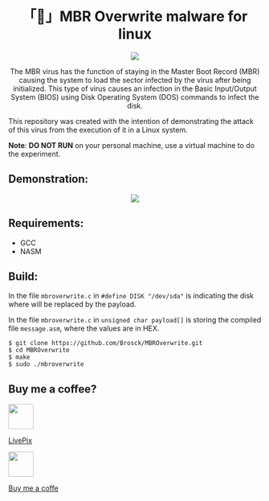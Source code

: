 <h1 align="center">「💽」MBR Overwrite malware for linux</h1>

<p align="center"><img src="/assets/message.png"></p>

<p align="center">The MBR virus has the function of staying in the Master Boot Record (MBR) causing the system to load the sector infected by the virus after being initialized. This type of virus causes an infection in the Basic Input/Output System (BIOS) using Disk Operating System (DOS) commands to infect the disk.</p>


This repository was created with the intention of demonstrating the attack of this virus from the execution of it in a Linux system.

**Note**: **DO NOT RUN** on your personal machine, use a virtual machine to do the experiment.

## Demonstration:

<p align="center"><img src="/assets/demo.gif"></p>

## Requirements:

* GCC
* NASM

## Build:

In the file ```mbroverwrite.c``` in ```#define DISK "/dev/sda"``` is indicating the disk where will be replaced by the payload.

In the file ```mbroverwrite.c``` in ```unsigned char payload[]``` is storing the compiled file ```message.asm```, where the values are in HEX.

```
$ git clone https://github.com/Brosck/MBROverwrite.git
$ cd MBROverwrite
$ make
$ sudo ./mbroverwrite
```

## Buy me a coffee?

<img src="https://static.livepix.gg/images/logo.svg" height="50" widght="50">

[LivePix](https://livepix.gg/mrempy)

<img src="https://play-lh.googleusercontent.com/aMb_Qiolzkq8OxtQZ3Af2j8Zsp-ZZcNetR9O4xSjxH94gMA5c5gpRVbpg-3f_0L7vlo" height="50" widght="50">

[Buy me a coffe](https://www.buymeacoffee.com/mrempy)
